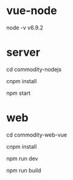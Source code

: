 # vue-node
node -v
v6.9.2

# server
cd commodity-nodejs

cnpm install

npm start

# web
cd commodity-web-vue

cnpm install

npm run dev

npm run build
